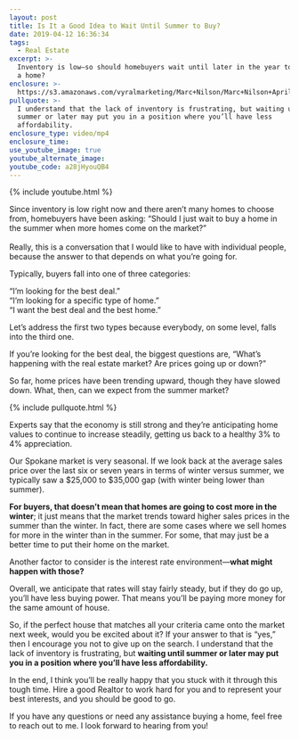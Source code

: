 ```yaml
---
layout: post
title: Is It a Good Idea to Wait Until Summer to Buy?
date: 2019-04-12 16:36:34
tags:
  - Real Estate
excerpt: >-
  Inventory is low—so should homebuyers wait until later in the year to purchase
  a home?
enclosure: >-
  https://s3.amazonaws.com/vyralmarketing/Marc+Nilson/Marc+Nilson+April+2019+1+Buyer+Market+Update.mp4
pullquote: >-
  I understand that the lack of inventory is frustrating, but waiting until
  summer or later may put you in a position where you’ll have less
  affordability.
enclosure_type: video/mp4
enclosure_time:
use_youtube_image: true
youtube_alternate_image:
youtube_code: a28jHyouQB4
---
```


{% include youtube.html %}

Since inventory is low right now and there aren’t many homes to choose from, homebuyers have been asking: “Should I just wait to buy a home in the summer when more homes come on the market?”<br><br>Really, this is a conversation that I would like to have with individual people, because the answer to that depends on what you’re going for.

Typically, buyers fall into one of three categories:

“I’m looking for the best deal.”<br>“I’m looking for a specific type of home.”<br>“I want the best deal and the best home.”

Let’s address the first two types because everybody, on some level, falls into the third one.

If you’re looking for the best deal, the biggest questions are, “What’s happening with the real estate market? Are prices going up or down?”

So far, home prices have been trending upward, though they have slowed down. What, then, can we expect from the summer market?

{% include pullquote.html %}

Experts say that the economy is still strong and they’re anticipating home values to continue to increase steadily, getting us back to a healthy 3% to 4% appreciation.

Our Spokane market is very seasonal. If we look back at the average sales price over the last six or seven years in terms of winter versus summer, we typically saw a $25,000 to $35,000 gap (with winter being lower than summer).&nbsp;

**For buyers, that doesn’t mean that homes are going to cost more in the winter**; it just means that the market trends toward higher sales prices in the summer than the winter. In fact, there are some cases where we sell homes for more in the winter than in the summer. For some, that may just be a better time to put their home on the market.

Another factor to consider is the interest rate environment—**what might happen with those?**

Overall, we anticipate that rates will stay fairly steady, but if they do go up, you’ll have less buying power. That means you’ll be paying more money for the same amount of house.

So, if the perfect house that matches all your criteria came onto the market next week, would you be excited about it? If your answer to that is “yes,” then I encourage you not to give up on the search. I understand that the lack of inventory is frustrating, but **waiting until summer or later may put you in a position where you’ll have less affordability. &nbsp;**

In the end, I think you’ll be really happy that you stuck with it through this tough time. Hire a good Realtor to work hard for you and to represent your best interests, and you should be good to go.

If you have any questions or need any assistance buying a home, feel free to reach out to me. I look forward to hearing from you\!<br>&nbsp;